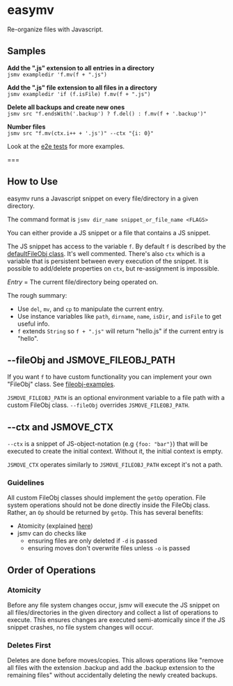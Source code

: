 # easymv

Re-organize files with Javascript.

## Samples

**Add the ".js" extension to all entries in a directory**\
`jsmv exampledir 'f.mv(f + ".js")`

**Add the ".js" file extension to all files in a directory**\
`jsmv exampledir 'if (f.isFile) f.mv(f + ".js")`

**Delete all backups and create new ones**\
`jsmv src "f.endsWith('.backup') ? f.del() : f.mv(f + '.backup')"`

**Number files**\
`jsmv src "f.mv(ctx.i++ + '.js')" --ctx "{i: 0}"`

Look at the [e2e tests](./tests/e2e) for more examples.

===

## How to Use

easymv runs a Javascript snippet on every file/directory in a given directory.

The command format is `jsmv dir_name snippet_or_file_name <FLAGS>`

You can either provide a JS snippet or a file that contains a JS snippet.

The JS snippet has access to the variable `f`. By default `f` is described by
the [defaultFileObj class](./defaultFileObj.ts). It's well commented. There's
also `ctx` which is a variable that is persistent between every execution of the
snippet. It is possible to add/delete properties on `ctx`, but re-assignment is
impossible.

_Entry_ = The current file/directory being operated on.

The rough summary:

- Use `del`, `mv`, and `cp` to manipulate the current entry.
- Use instance variables like `path`, `dirname`, `name`, `isDir`, and `isFile`
  to get useful info.
- `f` extends `String` so `f + ".js"` will return "hello.js" if the current
  entry is "hello".

## --fileObj and JSMOVE_FILEOBJ_PATH

If you want `f` to have custom functionality you can implement your own
"FileObj" class. See [fileobj-examples](fileobj-examples).

`JSMOVE_FILEOBJ_PATH` is an optional environment variable to a file path with a
custom FileObj class. `--fileObj` overrides `JSMOVE_FILEOBJ_PATH`.

## --ctx and JSMOVE_CTX

`--ctx` is a snippet of JS-object-notation (e.g `{foo: "bar"}`) that will be
executed to create the initial context. Without it, the initial context is
empty.

`JSMOVE_CTX` operates similarly to `JSMOVE_FILEOBJ_PATH` except it's not a path.

### Guidelines

All custom FileObj classes should implement the `getOp` operation. File system
operations should not be done directly inside the FileObj class. Rather, an `Op`
should be returned by `getOp`. This has several benefits:

- Atomicity (explained [here](#Atomicity))
- jsmv can do checks like
  - ensuring files are only deleted if `-d` is passed
  - ensuring moves don't overwrite files unless `-o` is passed

## Order of Operations

### Atomicity

Before any file system changes occur, jsmv will execute the JS snippet on all
files/directories in the given directory and collect a list of operations to
execute. This ensures changes are executed semi-atomically since if the JS
snippet crashes, no file system changes will occur.

### Deletes First

Deletes are done before moves/copies. This allows operations like "remove all
files with the extension .backup and add the .backup extension to the remaining
files" without accidentally deleting the newly created backups.
